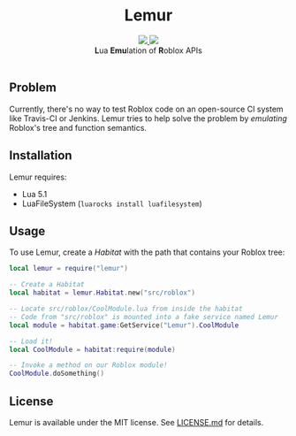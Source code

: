 <h1 align="center">Lemur</h1>
<div align="center">
	<a href="https://travis-ci.org/LPGhatguy/lemur">
		<img src="https://api.travis-ci.org/LPGhatguy/lemur.svg?branch=master" />
	</a>
	<a href="https://coveralls.io/github/LPGhatguy/lemur?branch=master">
		<img src="https://coveralls.io/repos/github/LPGhatguy/lemur/badge.svg?branch=master" />
	</a>
</div>

<div align="center">
	<strong>L</strong>ua <strong>Emu</strong>lation of <strong>R</strong>oblox APIs
</div>

<div>&nbsp;</div>

## Problem
Currently, there's no way to test Roblox code on an open-source CI system like Travis-CI or Jenkins. Lemur tries to help solve the problem by _emulating_ Roblox's tree and function semantics.

## Installation
Lemur requires:
* Lua 5.1
* LuaFileSystem (`luarocks install luafilesystem`)

## Usage
To use Lemur, create a _Habitat_ with the path that contains your Roblox tree:

```lua
local lemur = require("lemur")

-- Create a Habitat
local habitat = lemur.Habitat.new("src/roblox")

-- Locate src/roblox/CoolModule.lua from inside the habitat
-- Code from "src/roblox" is mounted into a fake service named Lemur
local module = habitat.game:GetService("Lemur").CoolModule

-- Load it!
local CoolModule = habitat:require(module)

-- Invoke a method on our Roblox module!
CoolModule.doSomething()
```

## License
Lemur is available under the MIT license. See [LICENSE.md](LICENSE.md) for details.